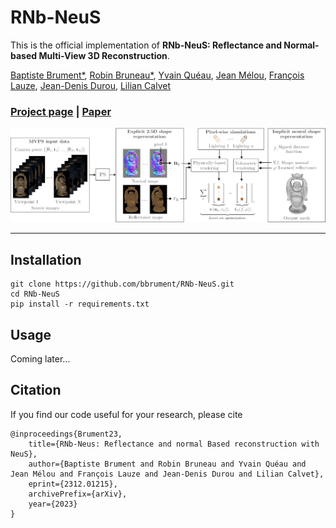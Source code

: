 # RNb-NeuS
This is the official implementation of **RNb-NeuS: Reflectance and Normal-based Multi-View 3D Reconstruction**.

[Baptiste Brument*](https://bbrument.github.io/),
[Robin Bruneau*](https://robinbruneau.github.io/),
[Yvain Quéau](https://sites.google.com/view/yvainqueau),
[Jean Mélou](https://www.irit.fr/~Jean.Melou/),
[François Lauze](https://loutchoa.github.io/),
[Jean-Denis Durou](https://www.irit.fr/~Jean-Denis.Durou/),
[Lilian Calvet](https://www.youtube.com/watch?v=dQw4w9WgXcQ&pp=ygUKcmljayBhc2xleQ%3D%3D)

### [Project page](https://robinbruneau.github.io/publications/rnb_neus.html) | [Paper](https://arxiv.org/abs/2312.01215)

<img src="assets/pipeline.png">

----------------------------------------
## Installation

```shell
git clone https://github.com/bbrument/RNb-NeuS.git
cd RNb-NeuS
pip install -r requirements.txt
```

## Usage

Coming later...

## Citation
If you find our code useful for your research, please cite
```
@inproceedings{Brument23,
    title={RNb-Neus: Reflectance and normal Based reconstruction with NeuS},
    author={Baptiste Brument and Robin Bruneau and Yvain Quéau and Jean Mélou and François Lauze and Jean-Denis Durou and Lilian Calvet},
    eprint={2312.01215},
    archivePrefix={arXiv},
    year={2023}
}
```
